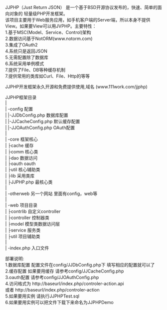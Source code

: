 <p>JJPHP（Just Return JSON） 是一个基于BSD开源协议发布的，快速、简单的面向对象的 轻量级PHP开发框架。<br>
  该项目主要用于Web服务应用，如手机客户端的Server端，所以本身不提供View。如果要View可以用JVPHP。主要特性：<br>
  1.基于MSC(Model、Service、Control)架构<br>
  2.数据访问基于NotORM(www.notorm.com)<br>
  3.集成了OAuth2<br>
  4.系统只是返回JSON<br>
  5.无需配置除了数据库<br>
  6.系统采用单例模式<br>
  7.提供了File、DB等种缓存机制<br>
7.提供常用的类库如Curl、File、Http的等等</p>
<p>JJPHP开发框架永久开源和免费提供使用,域名 (www.111work.com/jjphp) </p>
<p>JJPHP框架目录<br>
  | <br>
  |  -config                      配置<br>
  |  |-JJDbConfig.php             数据库配置<br>
  |  |-JJCacheConfig.php          默认缓存配置<br>
  |  |-JJOAuthConfig.php          OAuth配置<br>
  | <br>
  |  -core			框架核心<br>
  |  ├cache			缓存<br>
  |  ├comm			核心类<br>
  |  ├dao			数据访问<br>
  |  ├oauth	                oauth<br>
  |  ├util		        核心辅助类<br>
  |  ├lib			     采用类库<br>
  |  ├JJPHP.php  		最核心类<br>
  |<br>
  |  -otherweb                    另一个网站 里面有config，web等<br>
  | <br>
  |  -web                         项目目录<br>
  |  ├contrlib                   自定义controller<br>
  |  ├controller                 控制器类<br>
  |  ├model                      模型类数据访问层<br>
  |  ├service                    服务类<br>
  |  ├util                       项目辅助类<br>
  |<br>
  |  -index.php                   入口文件<br>
</p>
<p>部署说明:<br>
  1.数据库配置 配置文件在config/JJDbConfig.php下 填写相应的配置就可以了<br>
  2.缓存配置   如果要用缓存 请参考config/JJCacheConfig.php<br>
  3.oauth配置  请参考config/JJOAuthConfig.php<br>
  4.访问格式为 http://baseurl/index.php/controler-action.api<br>
  或者 http://baseurl/index.php/controler-action<br>
  5.如果要用实例 请执行JJPHPTest.sql<br>
  6.如果要用实例可以把文件下载下来命名为JJPHPDemo</p>
<br />